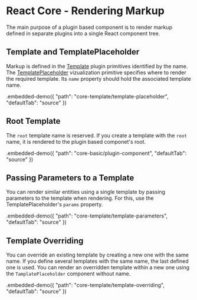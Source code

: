 # React Core - Rendering Markup

The main purpose of a plugin based component is to render markup defined in separate plugins into a single React component tree.

## Template and TemplatePlaceholder

Markup is defined in the [Template](../reference/template.md) plugin primitives identified by the name. The [TemplatePlaceholder](../reference/template-placeholder.md) vizualization primitive specifies where to render the required template. Its `name` property should hold the associated template name.

.embedded-demo({ "path": "core-template/template-placeholder", "defaultTab": "source" })

## Root Template

The `root` template name is reserved. If you create a template with the `root` name, it is rendered to the plugin based componet's root.

.embedded-demo({ "path": "core-basic/plugin-component", "defaultTab": "source" })

## Passing Parameters to a Template

You can render similar entities using a single template by passing parameters to the template when rendering. For this, use the TemplatePlaceholder's `params` property.

.embedded-demo({ "path": "core-template/template-parameters", "defaultTab": "source" })

## Template Overriding

You can override an existing template by creating a new one with the same name. If you define several templates with the same name, the last defined one is used. You can render an overridden template within a new one using the `TamplatePlaceholder` component without name.

.embedded-demo({ "path": "core-template/template-overriding", "defaultTab": "source" })
